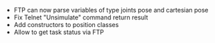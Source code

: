 - FTP can now parse variables of type joints pose and cartesian pose
- Fix Telnet "Unsimulate" command return result
- Add constructors to position classes
- Allow to get task status via FTP

